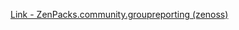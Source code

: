 [Link - ZenPacks.community.groupreporting (zenoss)](https://github.com/zenoss/ZenPacks.community.groupreporting)
